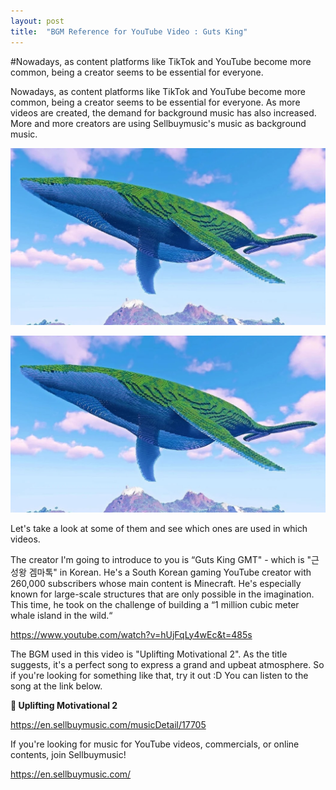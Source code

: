 ```yaml
---
layout: post
title:  "BGM Reference for YouTube Video : Guts King"
---
```

#Nowadays, as content platforms like TikTok and YouTube become more common, being a creator seems to be essential for everyone.

Nowadays, as content platforms like TikTok and YouTube become more common, being a creator seems to be essential for everyone. As more videos are created, the demand for background music has also increased. More and more creators are using Sellbuymusic's music as background music.

![firstimage](../images/2023-04-20-first/firstimage.jpg)

![GMT image](../_images/firstimage.jpg)

Let's take a look at some of them and see which ones are used in which videos.

The creator I'm going to introduce to you is “Guts King GMT" - which is "근성왕 겜마톡" in Korean. He's a South Korean gaming YouTube creator with 260,000 subscribers whose main content is Minecraft. He's especially known for large-scale structures that are only possible in the imagination. This time, he took on the challenge of building a “1 million cubic meter whale island in the wild.“

https://www.youtube.com/watch?v=hUjFqLy4wEc&t=485s

The BGM used in this video is "Uplifting Motivational 2". As the title suggests, it's a perfect song to express a grand and upbeat atmosphere. So if you're looking for something like that, try it out :D You can listen to the song at the link below.

**🎵 Uplifting Motivational 2**

https://en.sellbuymusic.com/musicDetail/17705

If you're looking for music for YouTube videos, commercials, or online contents, join Sellbuymusic!

https://en.sellbuymusic.com/
